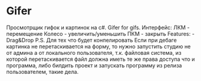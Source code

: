 # Gifer
Просмотрщик гифок и картинок на c#. Gifer for gifs.
Интерфейс:
   ЛКМ - перемещение
   Колесо - увеличить/уменьшить
   ПКМ - закрыть
Features:
	- Drag&Drop
P.S. Для тех что будет конпелировать
Если при дебаге картинка не перетаскивается на форму, то нужно запустить студию не от админа а от локального пользователя, т.к. файловая система, из которой перетаскивается файл должна иметь те же права доступа что и программа, либо билдить проект и запускать программу из релиза пользователем, такие дела.
